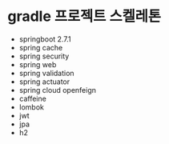 # gradle 프로젝트 스켈레톤
- springboot 2.7.1
- spring cache
- spring security
- spring web
- spring validation
- spring actuator
- spring cloud openfeign
- caffeine
- lombok
- jwt
- jpa
- h2
